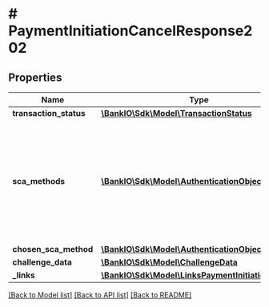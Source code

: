 # # PaymentInitiationCancelResponse202

## Properties

Name | Type | Description | Notes
------------ | ------------- | ------------- | -------------
**transaction_status** | [**\BankIO\Sdk\Model\TransactionStatus**](TransactionStatus.md) |  | 
**sca_methods** | [**\BankIO\Sdk\Model\AuthenticationObject[]**](AuthenticationObject.md) | This data element might be contained, if SCA is required and if the PSU has a choice between different authentication methods.  Depending on the risk management of the ASPSP this choice might be offered before or after the PSU has been identified with the first relevant factor, or if an access token is transported.  If this data element is contained, then there is also a hyperlink of type &#39;startAuthorisationWithAuthenticationMethodSelection&#39; contained in the response body.  These methods shall be presented towards the PSU for selection by the TPP. | [optional] 
**chosen_sca_method** | [**\BankIO\Sdk\Model\AuthenticationObject**](AuthenticationObject.md) |  | [optional] 
**challenge_data** | [**\BankIO\Sdk\Model\ChallengeData**](ChallengeData.md) |  | [optional] 
**_links** | [**\BankIO\Sdk\Model\LinksPaymentInitiationCancel**](LinksPaymentInitiationCancel.md) |  | [optional] 

[[Back to Model list]](../../README.md#documentation-for-models) [[Back to API list]](../../README.md#documentation-for-api-endpoints) [[Back to README]](../../README.md)


